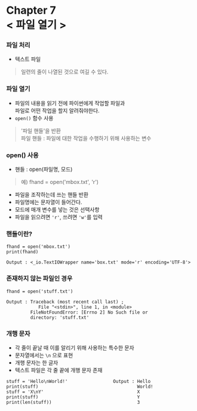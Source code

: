 Chapter 7<br/>
< 파일 열기 >
=====================


### 파일 처리
- 텍스트 파일
> 일련의 줄이 나열된 것으로 여길 수 있다.


### 파일 열기
- 파일의 내용을 읽기 전에 파이썬에게 작업할 파일과<br/>
파일로 어떤 작업을 할지 알려줘야한다.
- `open()` 함수 사용
> '파일 핸들'을 반환<br/>
> 파일 핸들 : 파일에 대한 작업을 수행하기 위해 사용하는 변수


### open() 사용
- 핸들 : open(파일명, 모드)
> 예) fhand = open('mbox.txt', 'r')

- 파일을 조작하는데 쓰는 핸들 반환
- 파일명에는 문자열이 들어간다.
- 모드에 매개 변수를 넣는 것은 선택사항
- 파일을 읽으려면 `'r'`, 쓰려면 `'w'`를 입력


### 핸들이란?
```
fhand = open('mbox.txt')
print(fhand)

Output : <_io.TextIOWrapper name='box.txt' mode='r' encoding='UTF-8'>
```


### 존재하지 않는 파일인 경우
```
fhand = open('stuff.txt')

Output : Traceback (most recent call last) ;
            File "<stdin>", line 1, in <module>
         FileNotFoundError: [Errno 2] No Such file or
         directory: 'stuff.txt'    
```


### 개행 문자
- 각 줄이 끝날 때 이를 알리기 위해 사용하는 특수한 문자
- 문자열에서는 `\n` 으로 표현
- 개행 문자는 한 글자
- 텍스트 파일은 각 줄 끝에 개행 문자 존재

```
stuff = 'Hello\nWorld!'                 Output : Hello
print(stuff)                                     World!
stuff = 'X\nY'                                   X
print(stuff)                                     Y
print(len(stuff))                                3
```
